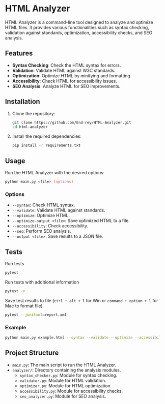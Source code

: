 # HTML Analyzer

HTML Analyzer is a command-line tool designed to analyze and optimize HTML files. It provides various functionalities such as syntax checking, validation against standards, optimization, accessibility checks, and SEO analysis.

## Features

- **Syntax Checking**: Check the HTML syntax for errors.
- **Validation**: Validate HTML against W3C standards.
- **Optimization**: Optimize HTML by minifying and formatting.
- **Accessibility**: Check HTML for accessibility issues.
- **SEO Analysis**: Analyze HTML for SEO improvements.

## Installation

1. Clone the repository:

   ```sh
   git clone https://github.com/End-rey/HTML-Analyzer.git
   cd html-analyzer
   ```

2. Install the required dependencies:
   ```sh
   pip install -r requirements.txt
   ```

## Usage

Run the HTML Analyzer with the desired options:

```sh
python main.py <file> [options]
```

### Options

- `--syntax`: Check HTML syntax.
- `--validate`: Validate HTML against standards.
- `--optimize`: Optimize HTML.
- `--optimize-output <file>`: Save optimized HTML to a file.
- `--accessibility`: Check accessibility.
- `--seo`: Perform SEO analysis.
- `--output <file>`: Save results to a JSON file.

## Tests

Run tests

```sh
pytest
```

Run tests with additional information

```sh
pytest -v
```

Save test results to file (`ctrl + alt + l` for Win or `command + option + l` for Mac to format file)

```sh
pytest --junitxml=report.xml
```

### Example

```sh
python main.py example.html --syntax --validate --optimize --accessibility --seo --output results.json
```

## Project Structure

- `main.py`: The main script to run the HTML Analyzer.
- `analyzer/`: Directory containing the analysis modules.
  - `syntax_checker.py`: Module for syntax checking.
  - `validator.py`: Module for HTML validation.
  - `optimizer.py`: Module for HTML optimization.
  - `accessibility.py`: Module for accessibility checks.
  - `seo_analyzer.py`: Module for SEO analysis.

